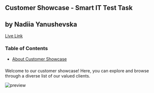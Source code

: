 <section>
    <h1>Customer Showcase - Smart IT Test Task</h1>
    <h2>by Nadiia Yanushevska</h2>
    <a href="https://smart-it-test-task.vercel.app/">Live Link</a>
</section>

<section>
    <h3>Table of Contents</h3>
    <ul>
        <li><a href="#about">About Customer Showcase</a></li>
    </ul>
</section>

<section id="about">
    <h3></h3>
    <p>
        Welcome to our customer showcase! Here, you can explore and
        browse through a diverse list of our valued clients.
    </p>
    <img src="preview.png" alt="preview"/>
</section>
